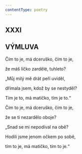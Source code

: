 ```yaml
---
contentType: poetry
---
```


## XXXI  

## VÝMLUVA

Čím to je, má dceruško, čím to je,  

že máš líčko zardělé, tuhleto?

„Můj milý mě drát peří uviděl,

dřímala jsem, kdož by se nestyděl?

Tím je to, má matičko, tím je to.“

Čím to je, má dceruško, čím to je,

že se ti nezardělo oboje?

„Snad se mi nepodíval na obě?

Hodili jsme jenom očkem po sobě,

tím to je, má matičko, tím to je.“
